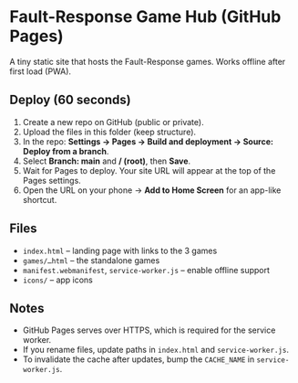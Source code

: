 # Fault-Response Game Hub (GitHub Pages)

A tiny static site that hosts the Fault-Response games. Works offline after first load (PWA).

## Deploy (60 seconds)
1. Create a new repo on GitHub (public or private).
2. Upload the files in this folder (keep structure).
3. In the repo: **Settings → Pages → Build and deployment → Source: Deploy from a branch**.
4. Select **Branch: main** and **/ (root)**, then **Save**.
5. Wait for Pages to deploy. Your site URL will appear at the top of the Pages settings.
6. Open the URL on your phone → **Add to Home Screen** for an app-like shortcut.

## Files
- `index.html` – landing page with links to the 3 games
- `games/…html` – the standalone games
- `manifest.webmanifest`, `service-worker.js` – enable offline support
- `icons/` – app icons

## Notes
- GitHub Pages serves over HTTPS, which is required for the service worker.
- If you rename files, update paths in `index.html` and `service-worker.js`.
- To invalidate the cache after updates, bump the `CACHE_NAME` in `service-worker.js`.